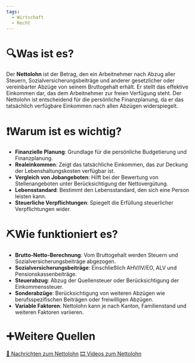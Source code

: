 ```yaml
---
tags:
  - Wirtschaft
  - Recht
---
```

# 🔍Was ist es?
Der **Nettolohn** ist der Betrag, den ein Arbeitnehmer nach Abzug aller Steuern, Sozialversicherungsbeiträge und anderer gesetzlicher oder vereinbarter Abzüge von seinem Bruttogehalt erhält. Er stellt das effektive Einkommen dar, das dem Arbeitnehmer zur freien Verfügung steht. Der Nettolohn ist entscheidend für die persönliche Finanzplanung, da er das tatsächlich verfügbare Einkommen nach allen Abzügen widerspiegelt.

# ❗Warum ist es wichtig?
- **Finanzielle Planung**: Grundlage für die persönliche Budgetierung und Finanzplanung.
- **Realeinkommen**: Zeigt das tatsächliche Einkommen, das zur Deckung der Lebenshaltungskosten verfügbar ist.
- **Vergleich von Jobangeboten**: Hilft bei der Bewertung von Stellenangeboten unter Berücksichtigung der Nettovergütung.
- **Lebensstandard**: Bestimmt den Lebensstandard, den sich eine Person leisten kann.
- **Steuerliche Verpflichtungen**: Spiegelt die Erfüllung steuerlicher Verpflichtungen wider.

# ⛏Wie funktioniert es?
- **Brutto-Netto-Berechnung**: Vom Bruttogehalt werden Steuern und Sozialversicherungsbeiträge abgezogen.
- **Sozialversicherungsbeiträge**: Einschließlich AHV/IV/EO, ALV und Pensionskassenbeiträge.
- **Steuerabzug**: Abzug der Quellensteuer oder Berücksichtigung der Einkommenssteuer.
- **Sonderabzüge**: Berücksichtigung von weiteren Abzügen wie berufsspezifischen Beiträgen oder freiwilligen Abzügen.
- **Variable Faktoren**: Nettolohn kann je nach Kanton, Familienstand und weiteren Faktoren variieren.

# ➕Weitere Quellen
[📄 Nachrichten zum Nettolohn](https://www.google.com/search?q=Nettolohn&tbm=nws)
[🎞 Videos zum Nettolohn](https://www.google.com/search?q=Nettolohn&tbm=vid)